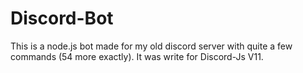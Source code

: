 # Discord-Bot
This is a node.js bot made for my old discord server with quite a few commands (54 more exactly). It was write for Discord-Js V11.
